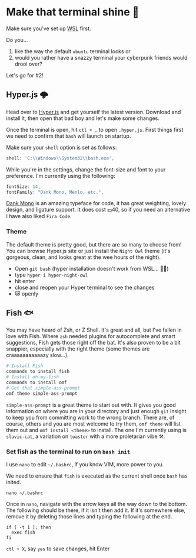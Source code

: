 # Make that terminal shine 🌟

Make sure you've set up [WSL](/WSL/) first.

Do you...

1.  like the way the default `ubuntu` terminal looks or
2.  would you rather have a snazzy terminal your cyberpunk friends would drool over?

Let's go for #2!

## Hyper.js 🌩

Head over to [Hyper.js](https://hyper.is) and get yourself the latest version. Download and install it, then open that bad boy and let's make some changes.

Once the terminal is open, hit `ctl + ,` to open `.hyper.js`. First things first we need to confirm that `bash` will launch on startup.

Make sure your `shell` option is set as follows:

```js
shell: 'C:\\Windows\\System32\\bash.exe',
```

While you're in the settings, change the font-size and font to your preference. I'm currently using the following:

```js
fontSize: 14,
fontFamily: "Dank Mono, Menlo, etc.",
```

[Dank Mono](https://dank.sh) is an amazing typeface for code, it has great weighting, lovely design, and ligature support. It does cost 💷40, so if you need an alternative I have also liked `Fira Code`.

### Theme

The default theme is pretty good, but there are so many to choose from! You can browse Hyper.js site or just install the `Night Owl` theme (it's gorgeous, clean, and looks great at the wee hours of the night).

- Open `git bash` (hyper installation doesn't work from WSL... 🤷‍♂)
- type `hyper i hyper-night-owl`
- hit enter
- close and reopen your Hyper terminal to see the changes
- 😿 openly

## Fish 🐟

You may have heard of Zsh, or Z Shell. It's great and all, but I've fallen in love with Fish. Where `zsh` needed plugins for autocomplete and smart suggestions, Fish gets those right off the bat. It's also proven to be a bit snappier, especially with the right theme (some themes are craaaaaaaaaaazy slow...).

```bash
# Install Fish
commands to install fish
# Install oh-my-fish
commands to install omf
# Get that simple-ass-prompt
omf theme simple-ass-prompt
```

`simple-ass-prompt` is a great theme to start out with. It gives you good information on where you are in your directory and just enough `git` insight to keep you from committing work to the wrong branch. There are, of course, others and you are most welcome to try them, `omf theme` will list them out and `omf install <theme>` to install. The one I'm currently using is `slavic-cat`, a variation on `toaster` with a more proletarian vibe ⚒.

### Set fish as the terminal to run on `bash init`

I use `nano` to edit `~/.bashrc`, if you know VIM, more power to you.

We need to ensure that `fish` is executed as the current shell once `bash` has inited.

`nano ~/.bashrc`

Once in `nano`, navigate with the arrow keys all the way down to the bottom. The following should be there, if it isn't then add it. If it's somewhere else, remove it by deleting those lines and typing the following at the end.

```config
if [ -t 1 ]; then
  exec fish
fi
```

`ctl + X`, say `yes` to save changes, hit Enter
